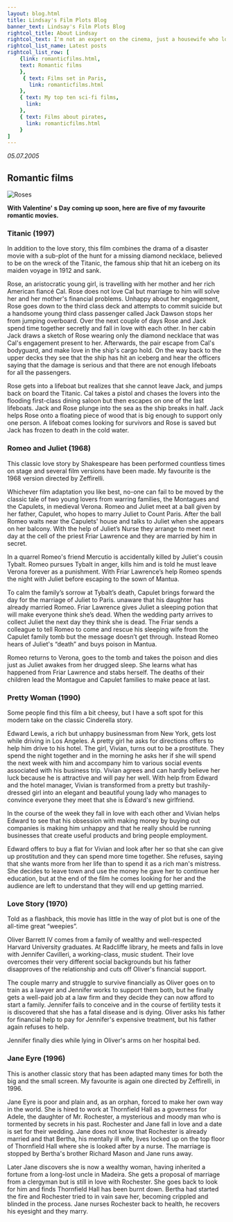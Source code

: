 ```yaml
---
layout: blog.html
title: Lindsay's Film Plots Blog
banner_text: Lindsay's Film Plots Blog
rightcol_title: About Lindsay
rightcol_text: I'm not an expert on the cinema, just a housewife who loves films, and always has! Since I was ten years old I've kept a diary of every film I've ever seen on TV, at the cinema or on video or DVD. Now that my children have moved away from home, I thought it would be fun to share my ideas through this blog. I hope you like it!
rightcol_list_name: Latest posts
rightcol_list_row: [ 
	{link: romanticfilms.html, 
	text: Romantic films
	},
	 { text: Films set in Paris,
	   link: romanticfilms.html
	},
	{ text: My top ten sci-fi films,
	  link: 
	},
	{ text: Films about pirates,
	  link: romanticfilms.html
	}
]
---
```

_05.07.2005_

## Romantic films

![Roses](../../assets/images/blog-romanticfilmes-roses.jpg)

**With Valentine' s Day coming up soon, here are five of my favourite romantic movies.**

### Titanic (1997)

In addition to the love story, this film combines the drama of a disaster movie with a sub-plot of the hunt for a missing diamond necklace, believed to be on the wreck of the Titanic, the famous ship that hit an iceberg on its maiden voyage in 1912 and sank.

Rose, an aristocratic young girl, is travelling with her mother and her rich American fiancé Cal. Rose does not love Cal but marriage to him will solve her and her mother's financial problems. Unhappy about her engagement, Rose goes down to the third class deck and attempts to commit suicide but a handsome young third class passenger called Jack Dawson stops her from jumping overboard. Over the next couple of days Rose and Jack spend time together secretly and fall in love with each other. In her cabin Jack draws a sketch of Rose wearing only the diamond necklace that was Cal's engagement present to her. Afterwards, the pair escape from Cal's bodyguard, and make love in the ship's cargo hold. On the way back to the upper decks they see that the ship has hit an iceberg and hear the officers saying that the damage is serious and that there are not enough lifeboats for all the passengers.

Rose gets into a lifeboat but realizes that she cannot leave Jack, and jumps back on board the Titanic. Cal takes a pistol and chases the lovers into the flooding first-class dining saloon but then escapes on one of the last lifeboats. Jack and Rose plunge into the sea as the ship breaks in half. Jack helps Rose onto a floating piece of wood that is big enough to support only one person. A lifeboat comes looking for survivors and Rose is saved but Jack has frozen to death in the cold water.

### Romeo and Juliet (1968)

This classic love story by Shakespeare has been performed countless times on stage and several film versions have been made. My favourite is the 1968 version directed by Zeffirelli.

Whichever film adaptation you like best, no-one can fail to be moved by the classic tale of two young lovers from warring families, the Montagues and the Capulets, in medieval Verona. Romeo and Juliet meet at a ball given by her father, Capulet, who hopes to marry Juliet to Count Paris. After the ball Romeo waits near the Capulets' house and talks to Juliet when she appears on her balcony. With the help of Juliet’s Nurse they arrange to meet next day at the cell of the priest Friar Lawrence and they are married by him in secret.

In a quarrel Romeo's friend Mercutio is accidentally killed by Juliet's cousin Tybalt. Romeo pursues Tybalt in anger, kills him and is told he must leave Verona forever as a punishment. With Friar Lawrence’s help Romeo spends the night with Juliet before escaping to the sown of Mantua.

To calm the family’s sorrow at Tybalt’s death, Capulet brings forward the day for the marriage of Juliet to Paris. unaware that his daughter has already married Romeo. Friar Lawrence gives Juliet a sleeping potion that will make everyone think she’s dead. When the wedding party arrives to collect Juliet the next day they think she is dead. The Friar sends a colleague to tell Romeo to come and rescue his sleeping wife from the Capulet family tomb but the message doesn’t get through. Instead Romeo hears of Juliet's “death” and buys poison in Mantua.

Romeo returns to Verona, goes to the tomb and takes the poison and dies just as Juliet awakes from her drugged sleep. She learns what has happened from Friar Lawrence and stabs herself. The deaths of their children lead the Montague and Capulet families to make peace at last.

### Pretty Woman (1990)

Some people find this film a bit cheesy, but I have a soft spot for this modern take on the classic Cinderella story.

Edward Lewis, a rich but unhappy businessman from New York, gets lost while driving in Los Angeles. A pretty girl he asks for directions offers to help him drive to his hotel. The girl, Vivian, turns out to be a prostitute. They spend the night together and in the morning he asks her if she will spend the next week with him and accompany him to various social events associated with his business trip. Vivian agrees and can hardly believe her luck because he is attractive and will pay her well. With help from Edward and the hotel manager, Vivian is transformed from a pretty but trashily-dressed girl into an elegant and beautiful young lady who manages to convince everyone they meet that she is Edward's new girlfriend.

In the course of the week they fall in love with each other and Vivian helps Edward to see that his obsession with making money by buying out companies is making him unhappy and that he really should be running businesses that create useful products and bring people employment.

Edward offers to buy a flat for Vivian and look after her so that she can give up prostitution and they can spend more time together. She refuses, saying that she wants more from her life than to spend it as a rich man's mistress. She decides to leave town and use the money he gave her to continue her education, but at the end of the film he comes looking for her and the audience are left to understand that they will end up getting married.

### Love Story (1970)

Told as a flashback, this movie has little in the way of plot but is one of the all-time great “weepies”.

Oliver Barrett IV comes from a family of wealthy and well-respected Harvard University graduates. At Radcliffe library, he meets and falls in love with Jennifer Cavilleri, a working-class, music student. Their love overcomes their very different social backgrounds but his father disapproves of the relationship and cuts off Oliver's financial support.

The couple marry and struggle to survive financially as Oliver goes on to train as a lawyer and Jennifer works to support them both, but he finally gets a well-paid job at a law firm and they decide they can now afford to start a family. Jennifer fails to conceive and in the course of fertility tests it is discovered that she has a fatal disease and is dying. Oliver asks his father for financial help to pay for Jennifer's expensive treatment, but his father again refuses to help.

Jennifer finally dies while lying in Oliver's arms on her hospital bed.

### Jane Eyre (1996)

This is another classic story that has been adapted many times for both the big and the small screen. My favourite is again one directed by Zeffirelli, in 1996\.

Jane Eyre is poor and plain and, as an orphan, forced to make her own way in the world. She is hired to work at Thornfield Hall as a governess for Adele, the daughter of Mr. Rochester, a mysterious and moody man who is tormented by secrets in his past. Rochester and Jane fall in love and a date is set for their wedding. Jane does not know that Rochester is already married and that Bertha, his mentally ill wife, lives locked up on the top floor of Thornfield Hall where she is looked after by a nurse. The marriage is stopped by Bertha's brother Richard Mason and Jane runs away.

Later Jane discovers she is now a wealthy woman, having inherited a fortune from a long-lost uncle in Madeira. She gets a proposal of marriage from a clergyman but is still in love with Rochester. She goes back to look for him and finds Thornfield Hall has been burnt down. Bertha had started the fire and Rochester tried to in vain save her, becoming crippled and blinded in the process. Jane nurses Rochester back to health, he recovers his eyesight and they marry.
